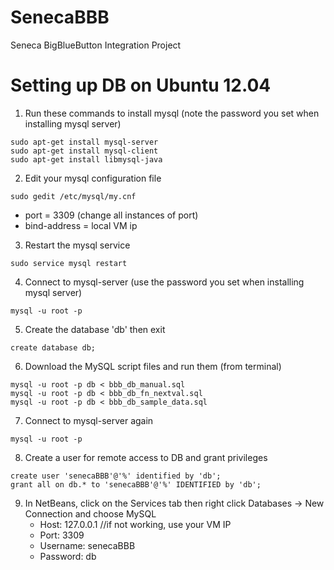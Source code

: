 SenecaBBB
=========

Seneca BigBlueButton Integration Project


# Setting up DB on Ubuntu 12.04

1) Run these commands to install mysql (note the password you set when installing mysql server)
```
sudo apt-get install mysql-server
sudo apt-get install mysql-client
sudo apt-get install libmysql-java
```
	
2) Edit your mysql configuration file
```
sudo gedit /etc/mysql/my.cnf
```
- port = 3309 (change all instances of port)
- bind-address = local VM ip


3) Restart the mysql service
```
sudo service mysql restart
```

4) Connect to mysql-server (use the password you set when installing mysql server)
```
mysql -u root -p
```

5) Create the database 'db' then exit
```
create database db;
```

6) Download the MySQL script files and run them (from terminal)
```
mysql -u root -p db < bbb_db_manual.sql
mysql -u root -p db < bbb_db_fn_nextval.sql
mysql -u root -p db < bbb_db_sample_data.sql
```

7) Connect to mysql-server again
```
mysql -u root -p
```

8) Create a user for remote access to DB and grant privileges
```
create user 'senecaBBB'@'%' identified by 'db';
grant all on db.* to 'senecaBBB'@'%' IDENTIFIED by 'db';
```

9) In NetBeans, click on the Services tab then right click Databases -> New Connection 
   and choose MySQL
   - Host: 127.0.0.1 //if not working, use your VM IP
   - Port: 3309
   - Username: senecaBBB
   - Password: db
